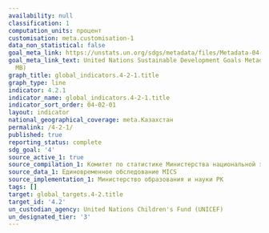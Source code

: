 ```yaml
---
availability: null
classification: 1
computation_units: процент
customisation: meta.customisation-1
data_non_statistical: false
goal_meta_link: https://unstats.un.org/sdgs/metadata/files/Metadata-04-02-01.pdf
goal_meta_link_text: United Nations Sustainable Development Goals Metadata (PDF 4.0
  MB)
graph_title: global_indicators.4-2-1.title
graph_type: line
indicator: 4.2.1
indicator_name: global_indicators.4-2-1.title
indicator_sort_order: 04-02-01
layout: indicator
national_geographical_coverage: meta.Казахстан
permalink: /4-2-1/
published: true
reporting_status: complete
sdg_goal: '4'
source_active_1: true
source_compilation_1: Комитет по статистике Министерства национальной экономики РК
source_data_1: Единовременное обследование MICS
source_implementation_1: Министерство образования и науки РК
tags: []
target: global_targets.4-2.title
target_id: '4.2'
un_custodian_agency: United Nations Children's Fund (UNICEF)
un_designated_tier: '3'
---
```


